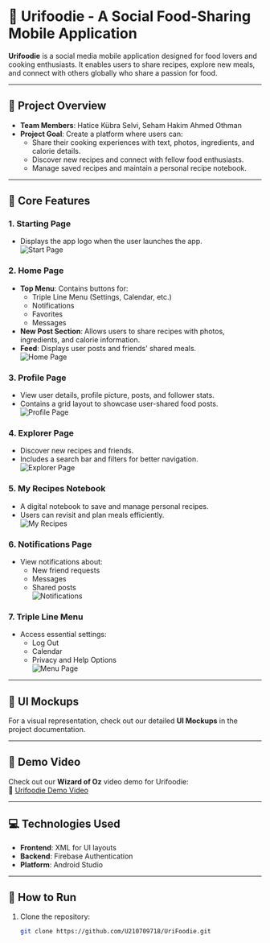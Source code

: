 # 🥘 Urifoodie - A Social Food-Sharing Mobile Application

**Urifoodie** is a social media mobile application designed for food lovers and cooking enthusiasts. It enables users to share recipes, explore new meals, and connect with others globally who share a passion for food.

---

## 📌 **Project Overview**

- **Team Members**: Hatice Kübra Selvi, Seham Hakim Ahmed Othman  
- **Project Goal**: Create a platform where users can:  
  - Share their cooking experiences with text, photos, ingredients, and calorie details.  
  - Discover new recipes and connect with fellow food enthusiasts.  
  - Manage saved recipes and maintain a personal recipe notebook.

---

## 🎯 **Core Features**

### 1. **Starting Page**
   - Displays the app logo when the user launches the app.  
   ![Start Page](image-link)

### 2. **Home Page**
   - **Top Menu**: Contains buttons for:
      - Triple Line Menu (Settings, Calendar, etc.)
      - Notifications
      - Favorites
      - Messages  
   - **New Post Section**: Allows users to share recipes with photos, ingredients, and calorie information.  
   - **Feed**: Displays user posts and friends' shared meals.  
   ![Home Page](image-link)

### 3. **Profile Page**
   - View user details, profile picture, posts, and follower stats.  
   - Contains a grid layout to showcase user-shared food posts.  
   ![Profile Page](image-link)

### 4. **Explorer Page**
   - Discover new recipes and friends.  
   - Includes a search bar and filters for better navigation.  
   ![Explorer Page](image-link)

### 5. **My Recipes Notebook**
   - A digital notebook to save and manage personal recipes.  
   - Users can revisit and plan meals efficiently.  
   ![My Recipes](image-link)

### 6. **Notifications Page**
   - View notifications about:
     - New friend requests
     - Messages
     - Shared posts  
   ![Notifications](image-link)

### 7. **Triple Line Menu**
   - Access essential settings:
      - Log Out
      - Calendar
      - Privacy and Help Options  
   ![Menu Page](image-link)

---

## 📱 **UI Mockups**
For a visual representation, check out our detailed **UI Mockups** in the project documentation.

---

## 🎥 **Demo Video**
Check out our **Wizard of Oz** video demo for Urifoodie:  
🔗 [Urifoodie Demo Video](https://youtu.be/mx-m56fUcQ0?si=_Zgn5mZDwWWisJFC)

---

## 💻 **Technologies Used**
- **Frontend**: XML for UI layouts  
- **Backend**: Firebase Authentication  
- **Platform**: Android Studio  

---

## 🚀 **How to Run**
1. Clone the repository:
   ```bash
   git clone https://github.com/U210709718/UriFoodie.git
